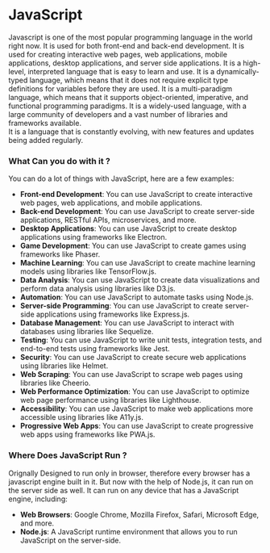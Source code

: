# JavaScript

Javascript is one of the most popular programming language in the world right now.
It is used for both front-end and back-end development.
It is used for creating interactive web pages, web applications, mobile applications, desktop applications, and server
side applications.
It is a high-level, interpreted language that is easy to learn and use.
It is a dynamically-typed language, which means that it does not require explicit type definitions for variables
before they are used.
It is a multi-paradigm language, which means that it supports object-oriented, imperative, and
functional programming paradigms.
It is a widely-used language, with a large community of developers and a vast number of libraries and
frameworks available.   
It is a language that is constantly evolving, with new features and updates being added regularly.


### What Can you do with it ?
You can do a lot of things with JavaScript, here are a few examples:
- **Front-end Development**: You can use JavaScript to create interactive web pages, web applications, and
mobile applications.
- **Back-end Development**: You can use JavaScript to create server-side applications, RESTful APIs,
microservices, and more.
- **Desktop Applications**: You can use JavaScript to create desktop applications using frameworks
like Electron.
- **Game Development**: You can use JavaScript to create games using frameworks like Phaser.
- **Machine Learning**: You can use JavaScript to create machine learning models using libraries like
TensorFlow.js.
- **Data Analysis**: You can use JavaScript to create data visualizations and perform data analysis
using libraries like D3.js.
- **Automation**: You can use JavaScript to automate tasks using Node.js.
- **Server-side Programming**: You can use JavaScript to create server-side applications using
frameworks like Express.js.
- **Database Management**: You can use JavaScript to interact with databases using libraries like
Sequelize.
- **Testing**: You can use JavaScript to write unit tests, integration tests, and end-to-end
tests using frameworks like Jest.
- **Security**: You can use JavaScript to create secure web applications using libraries like
Helmet.
- **Web Scraping**: You can use JavaScript to scrape web pages using libraries like Cheerio.
- **Web Performance Optimization**: You can use JavaScript to optimize web page performance
using libraries like Lighthouse.
- **Accessibility**: You can use JavaScript to make web applications more accessible using
libraries like A11y.js.
- **Progressive Web Apps**: You can use JavaScript to create progressive web apps using
frameworks like PWA.js.

### Where Does JavaScript Run ? 
Orignally Designed  to run only in browser, therefore every browser has a javascript engine built in it.
But now with the help of Node.js, it can run on the server side as well.
It can run on any device that has a JavaScript engine, including:
- **Web Browsers**: Google Chrome, Mozilla Firefox, Safari, Microsoft Edge, and more.
- **Node.js**: A JavaScript runtime environment that allows you to run JavaScript on the
server-side.
